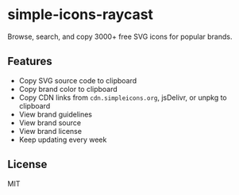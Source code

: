 # simple-icons-raycast

Browse, search, and copy 3000+ free SVG icons for popular brands.

## Features

- Copy SVG source code to clipboard
- Copy brand color to clipboard
- Copy CDN links from `cdn.simpleicons.org`, jsDelivr, or unpkg to clipboard
- View brand guidelines
- View brand source
- View brand license
- Keep updating every week

## License

MIT
